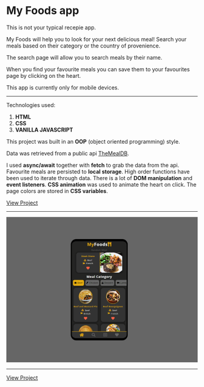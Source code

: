 # My Foods app

This is not your typical recepie app. 

My Foods will help you to look for your next delicious meal! Search your meals based on their category or the country of provenience. 

The search page will allow you to search meals by their name.

When you find your favourite meals you can save them to your favourites page by clicking on the heart.

This app is currently only for mobile devices.

---

Technologies used:

1. **HTML**
2. **CSS**
3. **VANILLA JAVASCRIPT**

This project was built in an **OOP** (object oriented programming) style. 

Data was retrieved from a public api [TheMealDB](https://www.themealdb.com/api.php).

I used **async/await** together with **fetch** to grab the data from the api. Favourite meals are persisted to **local storage**. High order functions have been used to iterate through data. There is a lot of **DOM manipulation** and **event listeners**. **CSS animation** was used to animate the heart on click. The page colors are stored in **CSS variables**.

[View Project](https://philiphinch.github.io/my-foods-app/)

---

![Preview Image](images/preview1.png)

---

[View Project](https://philiphinch.github.io/my-foods-app/)
